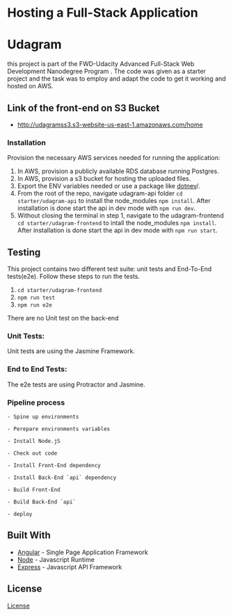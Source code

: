 # Hosting a Full-Stack Application

# Udagram

this project is part of the FWD-Udacity Advanced Full-Stack Web Development Nanodegree Program . The code was given as a starter project and the task was to employ and adapt the code to get it working and hosted on AWS.

## Link of the front-end on S3 Bucket

- http://udagramss3.s3-website-us-east-1.amazonaws.com/home

### Installation

Provision the necessary AWS services needed for running the application:

1. In AWS, provision a publicly available RDS database running Postgres. <Place holder for link to classroom article>
1. In AWS, provision a s3 bucket for hosting the uploaded files. <Place holder for tlink to classroom article>
1. Export the ENV variables needed or use a package like [dotnev](https://www.npmjs.com/package/dotenv)/.
1. From the root of the repo, navigate udagram-api folder `cd starter/udagram-api` to install the node_modules `npm install`. After installation is done start the api in dev mode with `npm run dev`.
1. Without closing the terminal in step 1, navigate to the udagram-frontend `cd starter/udagram-frontend` to intall the node_modules `npm install`. After installation is done start the api in dev mode with `npm run start`.

## Testing

This project contains two different test suite: unit tests and End-To-End tests(e2e). Follow these steps to run the tests.

1. `cd starter/udagram-frontend`
1. `npm run test`
1. `npm run e2e`

There are no Unit test on the back-end

### Unit Tests:

Unit tests are using the Jasmine Framework.

### End to End Tests:

The e2e tests are using Protractor and Jasmine.

### Pipeline process
```
- Spine up environments

- Perepare environments variables

- Install Node.jS

- Check out code

- Install Front-End dependency 

- Install Back-End `api` dependency

- Build Front-End

- Build Back-End `api`

- deploy

```
## Built With

- [Angular](https://angular.io/) - Single Page Application Framework
- [Node](https://nodejs.org) - Javascript Runtime
- [Express](https://expressjs.com/) - Javascript API Framework

## License

[License](LICENSE.txt)
